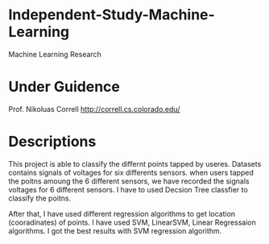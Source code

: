 # Independent-Study-Machine-Learning
Machine Learning Research


# Under Guidence
Prof. Nikoluas Correll
http://correll.cs.colorado.edu/

# Descriptions
This project is able to classify the differnt points tapped by useres. Datasets contains signals of voltages for six differents sensors. 
when users tapped the poitns amoung the 6 different sensors, we have recorded the signals voltages for 6 different sensors. I have to used Decsion Tree classfier to classify the poitns.

After that, I have used different regression algorithms to get location (cooradinates) of points. I have used SVM, LinearSVM, Linear Regressaion algorithms. I got the best results with SVM regression algorithm.



